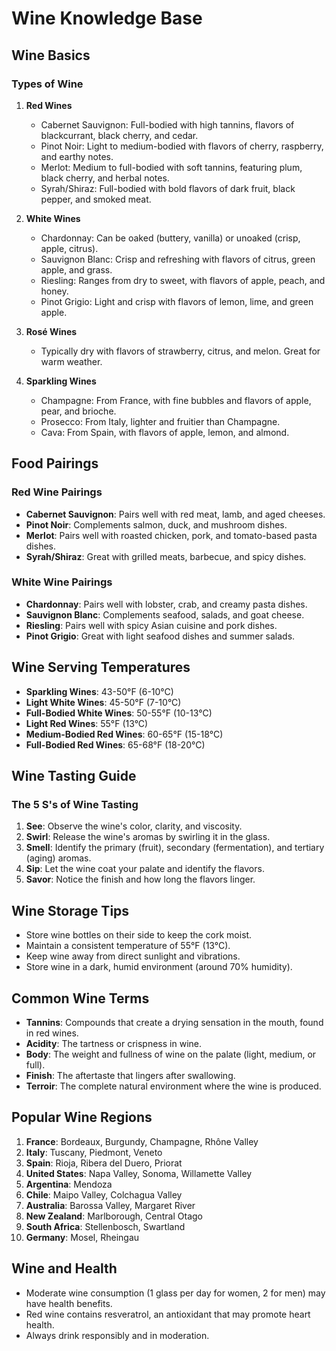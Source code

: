 # Wine Knowledge Base

## Wine Basics

### Types of Wine
1. **Red Wines**
   - Cabernet Sauvignon: Full-bodied with high tannins, flavors of blackcurrant, black cherry, and cedar.
   - Pinot Noir: Light to medium-bodied with flavors of cherry, raspberry, and earthy notes.
   - Merlot: Medium to full-bodied with soft tannins, featuring plum, black cherry, and herbal notes.
   - Syrah/Shiraz: Full-bodied with bold flavors of dark fruit, black pepper, and smoked meat.

2. **White Wines**
   - Chardonnay: Can be oaked (buttery, vanilla) or unoaked (crisp, apple, citrus).
   - Sauvignon Blanc: Crisp and refreshing with flavors of citrus, green apple, and grass.
   - Riesling: Ranges from dry to sweet, with flavors of apple, peach, and honey.
   - Pinot Grigio: Light and crisp with flavors of lemon, lime, and green apple.

3. **Rosé Wines**
   - Typically dry with flavors of strawberry, citrus, and melon. Great for warm weather.

4. **Sparkling Wines**
   - Champagne: From France, with fine bubbles and flavors of apple, pear, and brioche.
   - Prosecco: From Italy, lighter and fruitier than Champagne.
   - Cava: From Spain, with flavors of apple, lemon, and almond.

## Food Pairings

### Red Wine Pairings
- **Cabernet Sauvignon**: Pairs well with red meat, lamb, and aged cheeses.
- **Pinot Noir**: Complements salmon, duck, and mushroom dishes.
- **Merlot**: Pairs well with roasted chicken, pork, and tomato-based pasta dishes.
- **Syrah/Shiraz**: Great with grilled meats, barbecue, and spicy dishes.

### White Wine Pairings
- **Chardonnay**: Pairs well with lobster, crab, and creamy pasta dishes.
- **Sauvignon Blanc**: Complements seafood, salads, and goat cheese.
- **Riesling**: Pairs well with spicy Asian cuisine and pork dishes.
- **Pinot Grigio**: Great with light seafood dishes and summer salads.

## Wine Serving Temperatures
- **Sparkling Wines**: 43-50°F (6-10°C)
- **Light White Wines**: 45-50°F (7-10°C)
- **Full-Bodied White Wines**: 50-55°F (10-13°C)
- **Light Red Wines**: 55°F (13°C)
- **Medium-Bodied Red Wines**: 60-65°F (15-18°C)
- **Full-Bodied Red Wines**: 65-68°F (18-20°C)

## Wine Tasting Guide

### The 5 S's of Wine Tasting
1. **See**: Observe the wine's color, clarity, and viscosity.
2. **Swirl**: Release the wine's aromas by swirling it in the glass.
3. **Smell**: Identify the primary (fruit), secondary (fermentation), and tertiary (aging) aromas.
4. **Sip**: Let the wine coat your palate and identify the flavors.
5. **Savor**: Notice the finish and how long the flavors linger.

## Wine Storage Tips
- Store wine bottles on their side to keep the cork moist.
- Maintain a consistent temperature of 55°F (13°C).
- Keep wine away from direct sunlight and vibrations.
- Store wine in a dark, humid environment (around 70% humidity).

## Common Wine Terms
- **Tannins**: Compounds that create a drying sensation in the mouth, found in red wines.
- **Acidity**: The tartness or crispness in wine.
- **Body**: The weight and fullness of wine on the palate (light, medium, or full).
- **Finish**: The aftertaste that lingers after swallowing.
- **Terroir**: The complete natural environment where the wine is produced.

## Popular Wine Regions
1. **France**: Bordeaux, Burgundy, Champagne, Rhône Valley
2. **Italy**: Tuscany, Piedmont, Veneto
3. **Spain**: Rioja, Ribera del Duero, Priorat
4. **United States**: Napa Valley, Sonoma, Willamette Valley
5. **Argentina**: Mendoza
6. **Chile**: Maipo Valley, Colchagua Valley
7. **Australia**: Barossa Valley, Margaret River
8. **New Zealand**: Marlborough, Central Otago
9. **South Africa**: Stellenbosch, Swartland
10. **Germany**: Mosel, Rheingau

## Wine and Health
- Moderate wine consumption (1 glass per day for women, 2 for men) may have health benefits.
- Red wine contains resveratrol, an antioxidant that may promote heart health.
- Always drink responsibly and in moderation.
